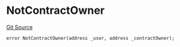 # NotContractOwner
[Git Source](https://github.com/thrackle-io/aquifi-rules-v1/blob/39d269094241d21cf978e159a9b52cf3c140671a/src/protocol/economic/ruleProcessor/RuleProcessorDiamondLib.sol)


```solidity
error NotContractOwner(address _user, address _contractOwner);
```

